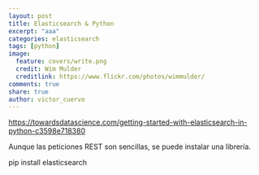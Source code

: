 ```yaml
---
layout: post
title: Elasticsearch & Python
excerpt: "aaa"
categories: elasticsearch
tags: [python]
image:
  feature: covers/write.png
  credit: Wim Mulder
  creditlink: https://www.flickr.com/photos/wimmulder/
comments: true
share: true
author: victor_cuervo
---
```


https://towardsdatascience.com/getting-started-with-elasticsearch-in-python-c3598e718380

Aunque las peticiones REST son sencillas, se puede instalar una librería.

pip install elasticsearch
